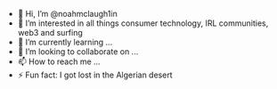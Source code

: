 - 👋 Hi, I’m @noahmclaugh1in
- 👀 I’m interested in all things consumer technology, IRL communities, web3 and surfing 
- 🌱 I’m currently learning ...
- 💞️ I’m looking to collaborate on ...
- 📫 How to reach me ...
- ⚡ Fun fact: I got lost in the Algerian desert 

<!---
noahmclaugh1in/noahmclaugh1in is a ✨ special ✨ repository because its `README.md` (this file) appears on your GitHub profile.
You can click the Preview link to take a look at your changes.
--->

